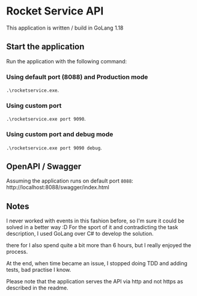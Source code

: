 # Rocket Service API
This application is written / build in GoLang 1.18

## Start the application
Run the application with the following command:
### Using default port (8088) and Production mode
```.\rocketservice.exe```.

### Using custom port
```.\rocketservice.exe port 9090```.

### Using custom port and debug mode
```.\rocketservice.exe port 9090 debug```.

## OpenAPI / Swagger
Assuming the application runs on default port `8088`:
http://localhost:8088/swagger/index.html

## Notes
I never worked with events in this fashion before, so I'm sure it could be solved in a better way :D
For the sport of it and contradicting the task description, I used GoLang over C# to develop the solution.

there for I also spend quite a bit more than 6 hours, but I really enjoyed the process.

At the end, when time became an issue, I stopped doing TDD and adding tests, bad practise I know.

Please note that the application serves the API via http and not https as described in the readme.